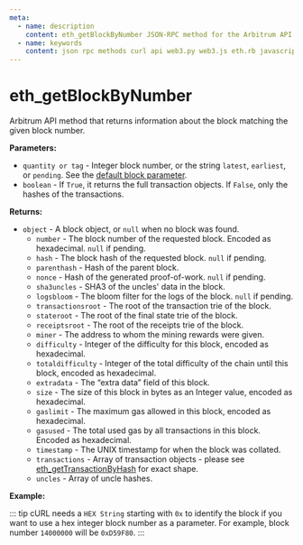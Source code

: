 ```yaml
---
meta:
  - name: description
    content: eth_getBlockByNumber JSON-RPC method for the Arbitrum API available with examples in web3.js, web3.py, eth.rb, and cURL.
  - name: keywords
    content: json rpc methods curl api web3.py web3.js eth.rb javascript python ruby Arbitrum
---
```


# eth_getBlockByNumber

Arbitrum API method that returns information about the block matching the given block number.

**Parameters:**

- `quantity or tag` - Integer block number, or the string `latest`, `earliest`, or `pending`. See the [default block parameter](https://eth.wiki/json-rpc/API#the-default-block-parameter).
- `boolean` - If `True`, it returns the full transaction objects. If `False`, only the hashes of the transactions.

**Returns:**

- `object` - A block object, or `null` when no block was found.
  - `number` - The block number of the requested block. Encoded as hexadecimal. `null` if pending.
  - `hash` - The block hash of the requested block. `null` if pending.
  - `parenthash` - Hash of the parent block.
  - `nonce` - Hash of the generated proof-of-work. `null` if pending.
  - `sha3uncles` - SHA3 of the uncles' data in the block.
  - `logsbloom` - The bloom filter for the logs of the block. `null` if pending.
  - `transactionsroot` - The root of the transaction trie of the block.
  - `stateroot` - The root of the final state trie of the block.
  - `receiptsroot` - The root of the receipts trie of the block.
  - `miner` - The address to whom the mining rewards were given.
  - `difficulty` - Integer of the difficulty for this block, encoded as hexadecimal.
  - `totaldifficulty` - Integer of the total difficulty of the chain until this block, encoded as hexadecimal.
  - `extradata` - The “extra data” field of this block.
  - `size` - The size of this block in bytes as an Integer value, encoded as hexadecimal.
  - `gaslimit` - The maximum gas allowed in this block, encoded as hexadecimal.
  - `gasused` - The total used gas by all transactions in this block. Encoded as hexadecimal.
  - `timestamp` - The UNIX timestamp for when the block was collated.
  - `transactions` - Array of transaction objects - please see [eth_getTransactionByHash](/api/arbitrum/eth_gettransactionbyhash) for exact shape.
  - `uncles` - Array of uncle hashes.

**Example:**

::: tip
cURL needs a `HEX String` starting with `0x` to identify the block if you want to use a hex integer block number as a parameter.
For example, block number `14000000` will be `0xD59F80`.
:::

<CodeSwitcher :languages="{js:'web3.js', py:'web3.py', rb:'eth.rb', cr:'cURL'}">
<template v-slot:js>

```js
const Web3 = require("web3");
const node_url = "CHAINSTACK_NODE_URL";
const web3 = new Web3(node_url);
web3.eth.getBlock("latest", "False", (err, block) => {
  console.log(block);
});
```

</template>
<template v-slot:py>

```py
from web3 import Web3
node_url = "CHAINSTACK_NODE_URL"
web3 = Web3(Web3.HTTPProvider(node_url))
print(web3.eth.get_block("latest", False))
```

</template>
<template v-slot:rb>

```rb
require "eth"
client = Eth::Client.create "CHAINSTACK_NODE_URL"
response = client.eth_get_block_by_number("latest",false)
puts response["result"]
```

</template>
<template v-slot:cr>

```sh
curl -X POST "CHAINSTACK_NODE_URL" \
  -H "Content-Type: application/json" \
  --data '{"method":"eth_getBlockByNumber","params":["latest",false],"id":1,"jsonrpc":"2.0"}'
```

</template>
</CodeSwitcher>

